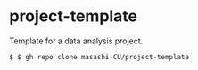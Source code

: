 # project-template
Template for a data analysis project.

```
$ $ gh repo clone masashi-CU/project-template
```
